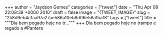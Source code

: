 
+++
author = "Jaydson Gomes"
categories = ["tweet"]
date = "Thu Apr 08 22:08:38 +0000 2010"
draft = false
image = "{TWEET_IMAGE}"
slug = "258d9eb4c1aa97a27ae586a10eb8d06e58a1baf8"
tags = ["tweet"]
title = """Dia bem pegado hoje no tr..."""
+++
Dia bem pegado hoje no trampo e regado a #Pantera
